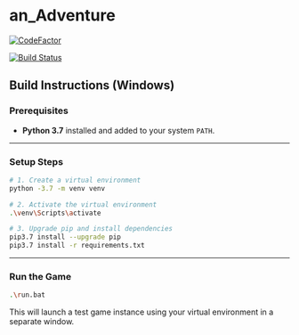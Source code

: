 # an_Adventure

[![CodeFactor](https://www.codefactor.io/repository/github/ttocsneb/an_adventure/badge/master)](https://www.codefactor.io/repository/github/ttocsneb/an_adventure/overview/master)

[![Build Status](https://travis-ci.com/ttocsneb/an_Adventure.svg?branch=master)](https://travis-ci.com/ttocsneb/an_Adventure)

## Build Instructions (Windows)

### Prerequisites
- **Python 3.7** installed and added to your system `PATH`.

---

### Setup Steps

```bash
# 1. Create a virtual environment
python -3.7 -m venv venv

# 2. Activate the virtual environment
.\venv\Scripts\activate

# 3. Upgrade pip and install dependencies
pip3.7 install --upgrade pip
pip3.7 install -r requirements.txt
```

---

### Run the Game

```bash
.\run.bat
```

This will launch a test game instance using your virtual environment in a separate window.